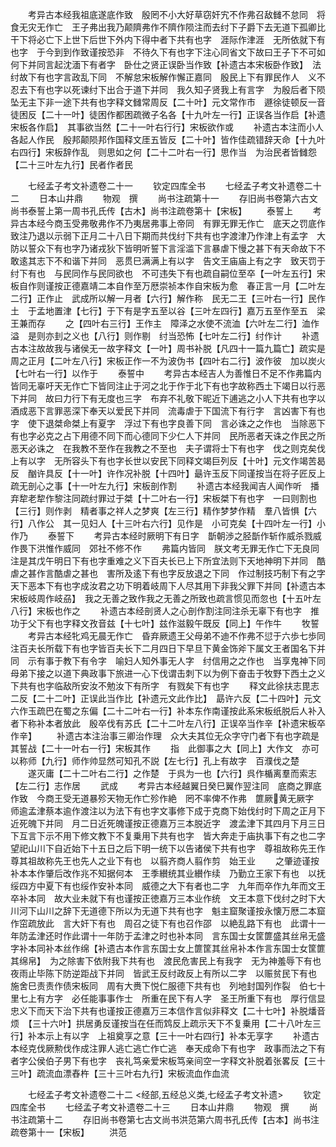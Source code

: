 <!-- { "loadSidebar": true } -->
　　考异古本经我祖底遂底作致　殷罔不小大好草窃奸宄不作弗召敌雠不怠同　将食无灾无作亡　王子弗出我乃颠隮弗作不隮作陨注而去纣下子爵下去无道下孤卿比干下将必亡下上世下后世下外内下得中者下共有也字　涯际作津涯　无所依就下有也字　于今到到作致谨按恐非　不待久下有也字下注心同省文下故曰王子下不可如何下并同言起沈湎下有者字　卧仕之贤正误卧当作致【补遗古本宋板卧作致】　法纣故下有也字言政乱下同　不解怠宋板解作懈正嘉同　殷民上下有罪民作人　义不忍去下有也字以死谏纣下出合于道下并同　我久知子贤我上有言字　为殷后者下陨坠无主下非一途下共有也字释文雠常周反【二十叶】元文常作市　遯徐徒顿反一音徒困反【二十一叶】徒困作都困疏微子名各【十九叶左一行】正误各当作启【补遗宋板各作启】　其事欲当然【二十一叶右行行】宋板欲作或
　　补遗古本注而小人各起人作民　殷邦颠陨邦作国释文厓五皆反【二十叶】皆作佳疏错辞天命【十九叶右四行】宋板辞作乱　则思如之何【二十二叶右一行】思作当　为治民者皆雠怨【二十三叶左九行】民者作者民

　　七经孟子考文补遗卷二十一
　　钦定四库全书
　　七经孟子考文补遗卷二十二
　　日本山井鼎
　　物观　撰
　　尚书注疏第十一
　　存旧尚书卷第六古文尚书泰誓上第一周书孔氏传【古木】尚书注疏卷第十【宋板】
　　泰誓上
　　考异古本经今商玉受弗敬弗作不乃夷居弗事上帝同　有罪无罪无作亡　底天之罚底作致注乃退以示弱下正月二十八日下期而共伐纣下共有也字渡津乃作津上有孟字　大防以誓众下有也字乃诸戎狄下皆明听誓下言淫滥下言暴虐下慢之甚下有天命故下不敢逺其志下不和谐下并同　恶贯巳满满上有以字　告文王庙庙上有之字　致天罚于纣下有也　与民同作与民同欲也　不可违失下有也疏自嗣位至卒【一叶左五行】宋板自作则谨按正德嘉靖二本自作至万厯崇祯本作自宋板为愈　春正言一月【二叶左二行】正作止　武成所以解一月者【六行】解作称　民无二王【三叶右一行】民作土　于孟地置津【七行】于下有是字五至以谷【三叶左四行】嘉万五至作至五　梁王兼而存
　　之【四叶右三行】王作主　障泽之水使不流洫【六叶左二行】洫作溢　是则亦刲之义也【八行】则作剔　纣当恐怖【七叶左二行】纣作计
　　补遗古本注故故我与诸侯无一故字释文【一叶】周书补脱【凡四十一篇九篇亡】疏实是周之正月【二叶左八行】宋板正作一不为波伪书【四叶右二行】波作彼　加以炭火【七叶右一行】以作于
　　泰誓中
　　考异古本经吉人为善惟日不足不作弗篇内皆同无辜吁天无作亡下皆同注止于河之北于作于北下有也字故称西土下竭日以行恶下并同　故曰力行下有无度也三字　布弃不礼敬下昵近下逋逃之小人下共有也字以酒成恶下言罪恶深下奉天以爱民下并同　流毒虐于下国流下有行字　言凶害下有也字　使下退桀命桀上有夏字　浮过下有也字良善下同　言必诛之之作也　当除恶下有也字必克之占下用德不同下而心德同下少仁人下并同　民所恶者天诛之作民之所恶天必诛之　在我教不至作在我教之不至也　夫子谓将士下有也字　伐之则克矣伐上有以字　无所容头下有也字长世以安民下同释文竭巨列反【十叶】元文作竭苦曷反　酗许具反【十一叶】许作况补脱【十四叶】朂许玉反下同谨按当在将子匠反上疏无剖心之事【十一叶左九行】宋板剖作割
　　补遗古本经我闻吉人闻作听　播弃犂老犂作黎注同疏纣罪过于桀【十二叶右一行】宋板桀下有也字　一曰则割也【三行】则作剥　精者事之祥人之梦爽【左三行】精作梦梦作精　羣八皆惧【六行】八作公　其一见妇人【十三叶右六行】见作是　小可克矣【十四叶左一行】小作乃
　　泰誓下
　　考异古本经时厥明下有日字　斮朝渉之胫斮作斩作威杀戮威作畏下洪惟作威同　郊社不修不作
　　弗篇内皆同　朕文考无罪无作亡下无良同注是其戊午明日下有也字重难之义下百夫长已上下所宜法则下天地神明下并同　酷虐之甚作言酷虐之甚也　害所及逺下有也字反放退之下同　作过制技巧制下有之字　天下恶本下有也字成汝君之功下明着岐周下人尽其用下非我父罪下并同【补遗古本宋板岐周作岐刕】　我之无善之致作我之无善之所致也疏言惯见而忽也【十五叶左八行】宋板也作之
　　补遗古本经剖贤人之心剖作割注同注杀无辜下有也字　推功于父下有也字释文孜音兹【十七叶】兹作滋毅午既反【同上】午作牛
　　牧誓
　　考异古本经牝鸡无晨无作亡　昏弃厥遗王父母弟不迪不作弗不愆于六歩七歩同注百夫长所载下有也字皆百夫长下二月四日下早旦下黄金饰斧下属文王者国名下并同　示有事于教下有令字　喻妇人知外事无人字　纣信用之之作也　当享鬼神下同母弟下接之以道下典政事下旅进一心下伐谓击刺下以为例下奋击于牧野下西土之义下共有也字临敌所安汝不勉汝下有所字　有戮矣下有也字
　　释文此徐扶志毘志二反【二十二叶】正误此当作比【补遗元文此作比】　勗许六反【二十四叶】元文六作玉疏巴在蜀之东偏【二十二叶右一行】补本东作南谨按此系宋板纸脱后人补入者下称补本者放此　殷卒伐有苏氏【二十二叶左八行】正误卒当作辛【补遗宋板卒作辛】
　　补遗古本注治事三卿治作理　众大夫其位无众字守门者下有也字疏是其誓战【二十一叶右一行】宋板其作
　　指　此御事之大【同上】大作文　亦可以称师【九行】师作帅显然可知孔不説【左七行】孔上有故字　百濮伐之楚
　　遂灭庸【二十二叶右二行】之作楚　于呉为一也【六行】呉作楯离羣而索志【左二行】志作居
　　武成
　　考异古本经越翼日癸巳翼作翌注同　底商之罪底作致　今商王受无道暴殄天物无作亡殄作絶　罔不率俾不作弗　篚厥黄无厥字　师逾孟津蔡本逾作渡注以为法下有也字文事修下成于克商下始伐纣时下周之正月下近死魄下并同　月二日近死魄谨按正德嘉万三本脱近字　渡孟津下其四月下月三日下互言下示不用下修文教下不复乗用下共有也字　皆大奔走于庙执事下有之也二字　望祀山川下自近始下十五日之后下明一统下以告诸侯下共有也字　尊祖故称先王作尊其祖故称先王也先人之业下有也　以翦齐商人翦作剪　始王业
　　之肇迹谨按补本本作肇后改作兆不知据何本　王季纉统其业纉作续　乃勤立王家下有也　以抚绥四方中夏下有也绥作安补本同　威德之大下有者也二字　九年而卒作九年而文王卒补本同　故大业未就下有也谨按正徳嘉万三本业作统　文王本意下伐纣之时下大川河下山川之辞下无道德下所以为无道下共有也字　魁主窟聚谨按永懐万厯二本窟作窋疏放此　言大奸下有也　周召之徒下有也召作邵　以絶乱路下有也　此谓十一年防孟津还时作此谓十一年防于孟津之时也补本同　言东国士女筐篚盛其丝帛无盛字补本同补本丝作绵【补遗古本作言东国士女上篚筐其丝帛补本作言东国士女筐篚其绵帛】　为之除害下依附我下共有也　渡民危害民上有我字　无为神羞辱下有也夜雨止毕陈下防逆距战下并同　皆武王反纣政反上有所以二字　以赈贫民下有也　施舍巳责责作债宋板同　周有大赉下悦仁服德下共有也　列地封国列作裂　伯七十里七上有方字　必任能事事作士　所重在民下有人字　圣王所重下有也　厚行信显忠义下而天下治下共有也谨按正德嘉万三本信作言似非释文【二十七叶】补脱燔音烦　【三十六叶】拱居勇反谨按当在任而鸩反上疏示天下不复乗用【二十八叶左三行】补本示上有以字　上祖奠享之意【三十一叶右四行】补本无享字
　　补遗古本经克伐厥勲伐作成注罪人逃亡逃亡作亡逃　奉天成命下有也字　政事而法之下有者字公侯伯子男下有也字　丧礼笃亲爱宋板笃亲间空一字释文补脱着张畧反【三十三叶】疏流血漂舂杵【三十三叶右九行】宋板流血作血流

　　七经孟子考文补遗卷二十二
<经部,五经总义类,七经孟子考文补遗>
　　钦定四库全书
　　七经孟子考文补遗卷二十三
　　日本山井鼎
　　物观　撰
　　尚书注疏第十二
　　存旧尚书卷第七古文尚书洪范第六周书孔氏传【古本】尚书注疏卷第十一【宋板】
　　洪范
